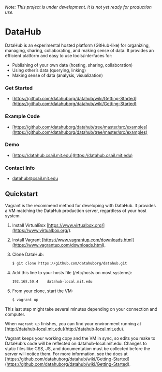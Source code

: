 *Note: This project is under development. It is not yet ready for production use.*

DataHub
===========
DataHub is an experimental hosted platform (GitHub-like) for organizing, managing, sharing, collaborating, and making sense of data. It provides an efficient platform and easy to use tools/interfaces for:

* Publishing of your own data (hosting, sharing, collaboration)
* Using other’s data (querying, linking)
* Making sense of data (analysis, visualization)

### Get Started

+ [https://github.com/datahuborg/datahub/wiki/Getting-Started](https://github.com/datahuborg/datahub/wiki/Getting-Started)

### Example Code

+ [https://github.com/datahuborg/datahub/tree/master/src/examples](https://github.com/datahuborg/datahub/tree/master/src/examples)

### Demo
+ [https://datahub.csail.mit.edu](https://datahub.csail.mit.edu)

### Contact Info
+ [datahub@csail.mit.edu](mailto:datahub@csail.mit.edu)

## Quickstart

Vagrant is the recommend method for developing with DataHub. It provides a VM matching the DataHub production server, regardless of your host system.

1. Install VirtualBox [https://www.virtualbox.org/](https://www.virtualbox.org/).

1. Install Vagrant [https://www.vagrantup.com/downloads.html](https://www.vagrantup.com/downloads.html).

1. Clone DataHub:
    ```bash
    $ git clone https://github.com/datahuborg/datahub.git
    ```

1. Add this line to your hosts file (/etc/hosts on most systems):
    ```bash
    192.168.50.4    datahub-local.mit.edu
    ```

1. From your clone, start the VM:
    ```bash
    $ vagrant up
    ```

This last step might take several minutes depending on your connection and computer.

When `vagrant up` finishes, you can find your environment running at [http://datahub-local.mit.edu](http://datahub-local.mit.edu).

Vagrant keeps your working copy and the VM in sync, so edits you make to DataHub's code will be reflected on datahub-local.mit.edu. Changes to static files like CSS, JS, and documentation must be collected before the server will notice them. For more information, see the docs at [https://github.com/datahuborg/datahub/wiki/Getting-Started](https://github.com/datahuborg/datahub/wiki/Getting-Started).